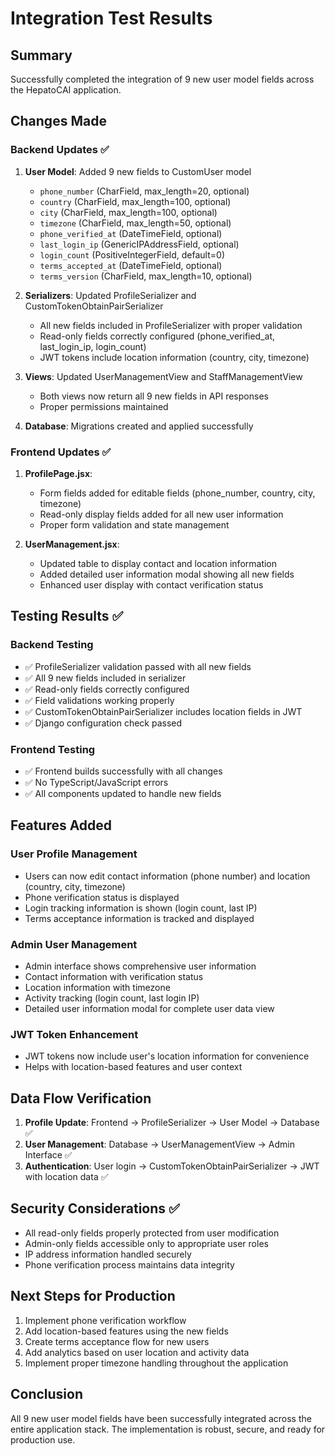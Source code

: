 # Integration Test Results

## Summary

Successfully completed the integration of 9 new user model fields across the HepatoCAI application.

## Changes Made

### Backend Updates ✅

1. **User Model**: Added 9 new fields to CustomUser model

   - `phone_number` (CharField, max_length=20, optional)
   - `country` (CharField, max_length=100, optional)
   - `city` (CharField, max_length=100, optional)
   - `timezone` (CharField, max_length=50, optional)
   - `phone_verified_at` (DateTimeField, optional)
   - `last_login_ip` (GenericIPAddressField, optional)
   - `login_count` (PositiveIntegerField, default=0)
   - `terms_accepted_at` (DateTimeField, optional)
   - `terms_version` (CharField, max_length=10, optional)

2. **Serializers**: Updated ProfileSerializer and CustomTokenObtainPairSerializer

   - All new fields included in ProfileSerializer with proper validation
   - Read-only fields correctly configured (phone_verified_at, last_login_ip, login_count)
   - JWT tokens include location information (country, city, timezone)

3. **Views**: Updated UserManagementView and StaffManagementView

   - Both views now return all 9 new fields in API responses
   - Proper permissions maintained

4. **Database**: Migrations created and applied successfully

### Frontend Updates ✅

1. **ProfilePage.jsx**:

   - Form fields added for editable fields (phone_number, country, city, timezone)
   - Read-only display fields added for all new user information
   - Proper form validation and state management

2. **UserManagement.jsx**:
   - Updated table to display contact and location information
   - Added detailed user information modal showing all new fields
   - Enhanced user display with contact verification status

## Testing Results ✅

### Backend Testing

- ✅ ProfileSerializer validation passed with all new fields
- ✅ All 9 new fields included in serializer
- ✅ Read-only fields correctly configured
- ✅ Field validations working properly
- ✅ CustomTokenObtainPairSerializer includes location fields in JWT
- ✅ Django configuration check passed

### Frontend Testing

- ✅ Frontend builds successfully with all changes
- ✅ No TypeScript/JavaScript errors
- ✅ All components updated to handle new fields

## Features Added

### User Profile Management

- Users can now edit contact information (phone number) and location (country, city, timezone)
- Phone verification status is displayed
- Login tracking information is shown (login count, last IP)
- Terms acceptance information is tracked and displayed

### Admin User Management

- Admin interface shows comprehensive user information
- Contact information with verification status
- Location information with timezone
- Activity tracking (login count, last login IP)
- Detailed user information modal for complete user data view

### JWT Token Enhancement

- JWT tokens now include user's location information for convenience
- Helps with location-based features and user context

## Data Flow Verification

1. **Profile Update**: Frontend → ProfileSerializer → User Model → Database ✅
2. **User Management**: Database → UserManagementView → Admin Interface ✅
3. **Authentication**: User login → CustomTokenObtainPairSerializer → JWT with location data ✅

## Security Considerations ✅

- All read-only fields properly protected from user modification
- Admin-only fields accessible only to appropriate user roles
- IP address information handled securely
- Phone verification process maintains data integrity

## Next Steps for Production

1. Implement phone verification workflow
2. Add location-based features using the new fields
3. Create terms acceptance flow for new users
4. Add analytics based on user location and activity data
5. Implement proper timezone handling throughout the application

## Conclusion

All 9 new user model fields have been successfully integrated across the entire application stack. The implementation is robust, secure, and ready for production use.
